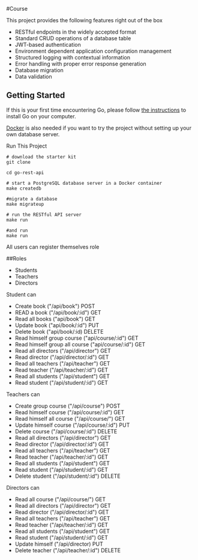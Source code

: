 #Course

This project provides the following features right out of the box
* RESTful endpoints in the widely accepted format
* Standard CRUD operations of a database table
* JWT-based authentication
* Environment dependent application configuration management
* Structured logging with contextual information
* Error handling with proper error response generation
* Database migration
* Data validation

## Getting Started
If this is your first time encountering Go, please follow [the instructions](https://golang.org/doc/install) to
install Go on your computer.

[Docker](https://www.docker.com/get-started) is also needed if you want to try the project without setting up your
own database server.

Run This Project
```shell
# download the starter kit
git clone 

cd go-rest-api

# start a PostgreSQL database server in a Docker container
make createdb

#migrate a database
make migrateup

# run the RESTful API server
make run

#and run 
make run

```

All users can register themselves role

##Roles 
* Students
* Teachers
* Directors

Student can 
* Create book           ("/api/book") POST
* READ a book           ("/api/book/:id") GET
* Read all books        ("api/book") GET
* Update book           ("api/book/:id") PUT
* Delete book           ("api/book/:id) DELETE
* Read himself group course ("api/course/:id") GET
* Read himself group all course ("api/course/:id") GET
* Read all directors    ("/api/director") GET
* Read director         ("/api/director/:id") GET
* Read all teachers     ("/api/teacher") GET
* Read teacher          ("/api/teacher/:id") GET
* Read all students     ("/api/student") GET
* Read student          ("/api/student/:id") GET

Teachers can 
* Create group course   ("/api/course") POST
* Read himself course       ("/api/course/:id") GET
* Read himself all course   ("/api/course/") GET
* Update himself course     ("/api/course/:id") PUT
* Delete course         ("/api/course/:id") DELETE
* Read all directors    ("/api/director") GET
* Read director         ("/api/director/:id") GET
* Read all teachers     ("/api/teacher") GET
* Read teacher          ("/api/teacher/:id") GET
* Read all students     ("/api/student") GET
* Read student          ("/api/student/:id") GET
* Delete student         ("/api/student/:id") DELETE

Directors can 
* Read all course   ("/api/course/") GET
* Read all directors    ("/api/director") GET
* Read director         ("/api/director/:id") GET
* Read all teachers     ("/api/teacher") GET
* Read teacher          ("/api/teacher/:id") GET
* Read all students     ("/api/student") GET
* Read student          ("/api/student/:id") GET
* Update himself        ("/api/director) PUT
* Delete teacher        ("/api/teacher/:id") DELETE